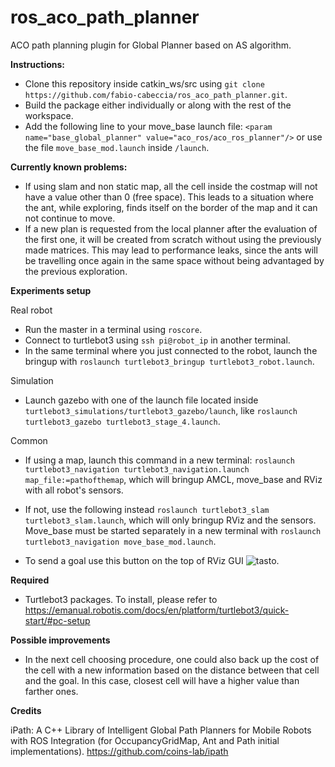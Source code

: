 # ros_aco_path_planner

ACO path planning plugin for Global Planner based on AS algorithm.

**Instructions:**
* Clone this repository inside catkin_ws/src using `git clone https://github.com/fabio-cabeccia/ros_aco_path_planner.git`.
* Build the package either individually or along with the rest of the workspace.
* Add the following line to your move_base launch file: 
  `<param name="base_global_planner" value="aco_ros/aco_ros_planner"/>` or use the file `move_base_mod.launch` inside `/launch`.

**Currently known problems:**
* If using slam and non static map, all the cell inside the costmap will not have 
  a value other than 0 (free space). This leads to a situation where the ant, while exploring, finds itself on the border of the map and it can not    continue to move.
* If a new plan is requested from the local planner after the evaluation of the first one, it will be created from scratch without using the previously made matrices. This may lead to performance leaks, since the ants will be travelling once again in the same space without being advantaged by the previous exploration.

**Experiments setup**

Real robot
* Run the master in a terminal using `roscore`.
* Connect to turtlebot3 using `ssh pi@robot_ip` in another terminal.
* In the same terminal where you just connected to the robot, launch the bringup with `roslaunch turtlebot3_bringup turtlebot3_robot.launch`.

Simulation
* Launch gazebo with one of the launch file located inside `turtlebot3_simulations/turtlebot3_gazebo/launch`, like `roslaunch turtlebot3_gazebo turtlebot3_stage_4.launch`.

Common
* If using a map, launch this command in a new terminal: `roslaunch turtlebot3_navigation turtlebot3_navigation.launch map_file:=pathofthemap`, which will bringup AMCL, move_base and RViz with all robot's sensors.

* If not, use the following instead `roslaunch turtlebot3_slam turtlebot3_slam.launch`, which will only bringup RViz and the sensors. Move_base must be started separately in a new terminal with `roslaunch turtlebot3_navigation move_base_mod.launch`.

* To send a goal use this button on the top of RViz GUI ![tasto](https://user-images.githubusercontent.com/91678128/135478687-a4db3467-fe66-4ea3-b344-008cdc651df6.png).

**Required**
* Turtlebot3 packages. To install, please refer to https://emanual.robotis.com/docs/en/platform/turtlebot3/quick-start/#pc-setup

**Possible improvements**
* In the next cell choosing procedure, one could also back up the cost of the cell with a new information based on the distance between that cell and the goal. In this case, closest cell will have a higher value than farther ones. 

**Credits**

iPath: A C++ Library of Intelligent Global Path Planners for Mobile Robots with ROS Integration (for OccupancyGridMap, Ant and Path initial implementations).
https://github.com/coins-lab/ipath
